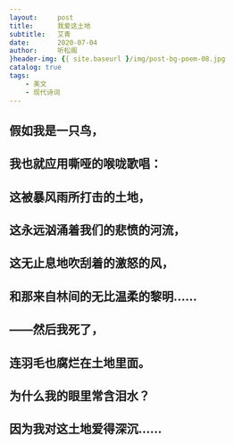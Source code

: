 ```yaml
---
layout:     post
title:      我爱这土地
subtitle:   艾青
date:       2020-07-04
author:     听松阁
}header-img: {{ site.baseurl }/img/post-bg-poem-08.jpg
catalog: true
tags:
    - 美文
    - 现代诗词
---
```


## 假如我是一只鸟，
## 我也就应用嘶哑的喉咙歌唱：
## 这被暴风雨所打击的土地，
## 这永远汹涌着我们的悲愤的河流，
## 这无止息地吹刮着的激怒的风，
## 和那来自林间的无比温柔的黎明……
## ——然后我死了，
## 连羽毛也腐烂在土地里面。
## 为什么我的眼里常含泪水？
## 因为我对这土地爱得深沉……
